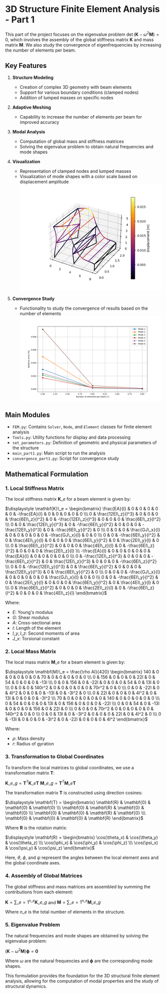 # 3D Structure Finite Element Analysis - Part 1

This part of the project focuses on the eigenvalue problem $\displaystyle \det(\mathbf{K} - \omega^2 \mathbf{M}) = 0$, which involves the assembly of the global stiffness matrix $\mathbf{K}$ and mass matrix $\mathbf{M}$. We also study the convergence of eigenfrequencies by increasing the number of elements per beam.

## Key Features

1. **Structure Modeling**
   - Creation of complex 3D geometry with beam elements
   - Support for various boundary conditions (clamped nodes)
   - Addition of lumped masses on specific nodes

2. **Adaptive Meshing**
   - Capability to increase the number of elements per beam for improved accuracy

3. **Modal Analysis**
   - Computation of global mass and stiffness matrices
   - Solving the eigenvalue problem to obtain natural frequencies and mode shapes

4. **Visualization**
   - Representation of clamped nodes and lumped masses
   - Visualization of mode shapes with a color scale based on displacement amplitude
   ![mode](Pictures/mode_shape.png)

5. **Convergence Study**
   - Functionality to study the convergence of results based on the number of elements
   ![convergence](Pictures/convergence_part1.png)

## Main Modules

- `FEM.py`: Contains `Solver`, `Node`, and `Element` classes for finite element analysis
- `Tools.py`: Utility functions for display and data processing
- `set_parameters.py`: Definition of geometric and physical parameters of the structure
- `main_part1.py`: Main script to run the analysis
- `convergence_part1.py`: Script for convergence study

## Mathematical Formulation

### 1. Local Stiffness Matrix

The local stiffness matrix $\mathbf{K}\_e$ for a beam element is given by:

$\displaystyle \mathbf{K}\_e = \begin{bmatrix}
\frac{EA}{l} & 0 & 0 & 0 & 0 & 0 & -\frac{EA}{l} & 0 & 0 & 0 & 0 & 0 \\\
0 & \frac{12EI\_z}{l^3} & 0 & 0 & 0 & \frac{6EI\_z}{l^2} & 0 & -\frac{12EI\_z}{l^3} & 0 & 0 & 0 & \frac{6EI\_z}{l^2} \\\
0 & 0 & \frac{12EI\_y}{l^3} & 0 & -\frac{6EI\_y}{l^2} & 0 & 0 & 0 & -\frac{12EI\_y}{l^3} & 0 & -\frac{6EI\_y}{l^2} & 0 \\\
0 & 0 & 0 & \frac{GJ\_x}{l} & 0 & 0 & 0 & 0 & 0 & -\frac{GJ\_x}{l} & 0 & 0 \\\
0 & 0 & -\frac{6EI\_y}{l^2} & 0 & \frac{4EI\_y}{l} & 0 & 0 & 0 & \frac{6EI\_y}{l^2} & 0 & \frac{2EI\_y}{l} & 0 \\\
0 & \frac{6EI\_z}{l^2} & 0 & 0 & 0 & \frac{4EI\_z}{l} & 0 & -\frac{6EI\_z}{l^2} & 0 & 0 & 0 & \frac{2EI\_z}{l} \\\
-\frac{EA}{l} & 0 & 0 & 0 & 0 & 0 & \frac{EA}{l} & 0 & 0 & 0 & 0 & 0 \\\
0 & -\frac{12EI\_z}{l^3} & 0 & 0 & 0 & -\frac{6EI\_z}{l^2} & 0 & \frac{12EI\_z}{l^3} & 0 & 0 & 0 & -\frac{6EI\_z}{l^2} \\\
0 & 0 & -\frac{12EI\_y}{l^3} & 0 & \frac{6EI\_y}{l^2} & 0 & 0 & 0 & \frac{12EI\_y}{l^3} & 0 & \frac{6EI\_y}{l^2} & 0 \\\
0 & 0 & 0 & -\frac{GJ\_x}{l} & 0 & 0 & 0 & 0 & 0 & \frac{GJ\_x}{l} & 0 & 0 \\\
0 & 0 & -\frac{6EI\_y}{l^2} & 0 & \frac{2EI\_y}{l} & 0 & 0 & 0 & \frac{6EI\_y}{l^2} & 0 & \frac{4EI\_y}{l} & 0 \\\
0 & \frac{6EI\_z}{l^2} & 0 & 0 & 0 & \frac{2EI\_z}{l} & 0 & -\frac{6EI\_z}{l^2} & 0 & 0 & 0 & \frac{4EI\_z}{l}
\end{bmatrix}$

Where:
- $E$: Young's modulus
- $G$: Shear modulus
- $A$: Cross-sectional area
- $l$: Length of the element
- $I\_y, I\_z$: Second moments of area
- $J\_x$: Torsional constant

### 2. Local Mass Matrix

The local mass matrix $\mathbf{M}\_e$ for a beam element is given by:

$\displaystyle \mathbf{M}\_e = \frac{\rho Al}{420} \begin{bmatrix}
140 & 0 & 0 & 0 & 0 & 0 & 70 & 0 & 0 & 0 & 0 & 0 \\\
0 & 156 & 0 & 0 & 0 & 22l & 0 & 54 & 0 & 0 & 0 & -13l \\\
0 & 0 & 156 & 0 & -22l & 0 & 0 & 0 & 54 & 0 & 13l & 0 \\\
0 & 0 & 0 & 140r^2 & 0 & 0 & 0 & 0 & 0 & 70r^2 & 0 & 0 \\\
0 & 0 & -22l & 0 & 4l^2 & 0 & 0 & 0 & -13l & 0 & -3l^2 & 0 \\\
0 & 22l & 0 & 0 & 0 & 4l^2 & 0 & 13l & 0 & 0 & 0 & -3l^2 \\\
70 & 0 & 0 & 0 & 0 & 0 & 140 & 0 & 0 & 0 & 0 & 0 \\\
0 & 54 & 0 & 0 & 0 & 13l & 0 & 156 & 0 & 0 & 0 & -22l \\\
0 & 0 & 54 & 0 & -13l & 0 & 0 & 0 & 156 & 0 & 22l & 0 \\\
0 & 0 & 0 & 70r^2 & 0 & 0 & 0 & 0 & 0 & 140r^2 & 0 & 0 \\\
0 & 0 & 13l & 0 & -3l^2 & 0 & 0 & 0 & 22l & 0 & 4l^2 & 0 \\\
0 & -13l & 0 & 0 & 0 & -3l^2 & 0 & -22l & 0 & 0 & 0 & 4l^2
\end{bmatrix}$

Where:
- $\rho$: Mass density
- $r$: Radius of gyration

### 3. Transformation to Global Coordinates

To transform the local matrices to global coordinates, we use a transformation matrix $\mathbf{T}$:

$\displaystyle \mathbf{K}\_{e\_g} = \mathbf{T}^T \mathbf{K}\_e \mathbf{T}$
$\displaystyle \mathbf{M}\_{e\_g} = \mathbf{T}^T \mathbf{M}\_e \mathbf{T}$

The transformation matrix $\mathbf{T}$ is constructed using direction cosines:

$\displaystyle \mathbf{T} = \begin{bmatrix}
\mathbf{R} & \mathbf{0} & \mathbf{0} & \mathbf{0} \\\
\mathbf{0} & \mathbf{R} & \mathbf{0} & \mathbf{0} \\\
\mathbf{0} & \mathbf{0} & \mathbf{R} & \mathbf{0} \\\
\mathbf{0} & \mathbf{0} & \mathbf{0} & \mathbf{R}
\end{bmatrix}$

Where $\mathbf{R}$ is the rotation matrix:

$\displaystyle \mathbf{R} = \begin{bmatrix}
\cos(\theta_x) & \cos(\theta_y) & \cos(\theta_z) \\\
\cos(\phi_x) & \cos(\phi_y) & \cos(\phi_z) \\\
\cos(\psi_x) & \cos(\psi_y) & \cos(\psi_z)
\end{bmatrix}$

Here, $\theta$, $\phi$, and $\psi$ represent the angles between the local element axes and the global coordinate axes.

### 4. Assembly of Global Matrices

The global stiffness and mass matrices are assembled by summing the contributions from each element:

$\displaystyle \mathbf{K} = \sum\_{e=1}^{n\_e} \mathbf{K}\_{e\_g}$
and $\displaystyle \mathbf{M} = \sum\_{e=1}^{n\_e} \mathbf{M}\_{e\_g}$

Where $n\_e$ is the total number of elements in the structure.

### 5. Eigenvalue Problem

The natural frequencies and mode shapes are obtained by solving the eigenvalue problem:

$\displaystyle (\mathbf{K} - \omega^2 \mathbf{M}) \mathbf{\phi} = \mathbf{0}$

Where $\omega$ are the natural frequencies and $\mathbf{\phi}$ are the corresponding mode shapes.

This formulation provides the foundation for the 3D structural finite element analysis, allowing for the computation of modal properties and the study of structural dynamics.